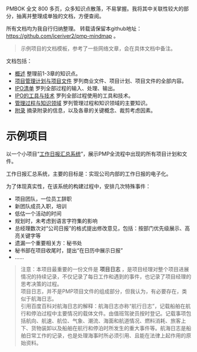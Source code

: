 
PMBOK 全文 800 多页，众多知识点散落，不易掌握。我将其中关联性较大的部分，抽离并整理成单独的文档，方便查阅。

所有文档均为我自行归纳整理。
转载请保留本github地址： https://github.com/iceriver2/pmp-mindmap 。
> 示例项目的文档模板，参考了一些网络文章，会在具体文档中备注。


文档包括：
- [概述](./Overview.md) 整理前1-3章的知识点。
- [项目管理计划与项目文件](./PM-Plan-And-File.md) 罗列商业文件、项目计划、项目文件的全部内容。
- [IPO清单](./IPO-List.md) 罗列全部过程的输入、处理、输出。
- [IPO的工具与技术](./Tool-And-Tech.md) 罗列全部过程使用的工具和技术。
- [管理过程与知识领域](./Progress-And-Knowledge.md) 罗列管理过程和知识领域的主要知识。
- [附录](./Appendix.md) 摘录附录的信息，以及各章的关键概念、裁剪考虑因素。

# 示例项目

以一个小项目“[工作日报汇总系统](./exam-project/index.md)”，展示PMP全流程中出现的所有项目计划和文件。

工作日报汇总系统，主要的目标是：实现公司内部的工作日报的电子化。

为了体现真实性，在该系统的构建过程中，安排几次特殊事件：
- 项目团队，一位员工辞职
- 新团队成员入职，培训
- 低估一个活动的时间
- 规划时，未考虑到语言字符集的影响
- 总经理数次对“公司日报”的格式提出修改意见，包括：按部门优先级展示、高亮关键字等
- 遗漏一个重要相关方：秘书处
- 秘书部在项目收尾时，提出“在日历中展示日报”
- ……

> 注意：本项目最重要的一份文件是 **项目日志** ，是项目经理对整个项目进展情况的持续记录，不仅记录了每日工作和遇到的事件，也记录了项目经理的思考决策的过程。  
> 项目日志，并不是PMP项目文件的组成部分，但我认为，有必要存在，类似于航海日志。  
> 引用百度百科对航海日志的解释：航海日志亦称“航行日志”，记载船舶在航行和停泊过程中主要情况的载体文件。由值班驾驶员按时登记。记载事项包括航向、航速、航位、气象、潮流、海面和航道情况、燃料消耗、旅客上下、货物装卸以及船舶在航行和停泊时所发生的重大事件等。航海日志是船舶日常工作的记录，也是处理海事时所必须引用、且能在法律上起作用的原始资料。

